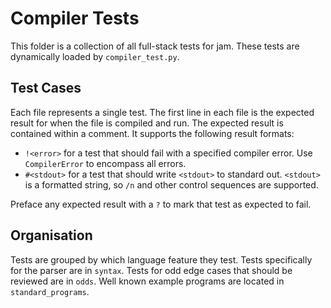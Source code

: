 # Compiler Tests

This folder is a collection of all full-stack tests for jam. These tests are
dynamically loaded by `compiler_test.py`.

## Test Cases

Each file represents a single test. The first line in each file is the expected
result for when the file is compiled and run. The expected result is contained
within a comment. It supports the following result formats:

* `!<error>` for a test that should fail with a specified compiler error. Use
  `CompilerError` to encompass all errors.
* `#<stdout>` for a test that should write `<stdout>` to standard out.
  `<stdout>` is a formatted string, so `/n` and other control sequences are
  supported.

Preface any expected result with a `?` to mark that test as expected to fail.

## Organisation

Tests are grouped by which language feature they test. Tests specifically for
the parser are in `syntax`. Tests for odd edge cases that should be reviewed are
in `odds`. Well known example programs are located in `standard_programs`.
